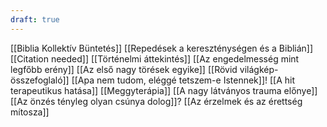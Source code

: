 ```yaml
---
draft: true
---
```

[[Biblia Kollektív Büntetés]]
[[Repedések a kereszténységen és a Biblián]]
[[Citation needed]]
[[Történelmi áttekintés]]
[[Az engedelmesség mint legfőbb erény]]
[[Az első nagy törések egyike]]
[[Rövid világkép-összefoglaló]]
[[Apa nem tudom, eléggé tetszem-e Istennek]]!
[[A hit terapeutikus hatása]]
[[Meggyterápia]]
[[A nagy látványos trauma előnye]]
[[Az önzés tényleg olyan csúnya dolog]]?
[[Az érzelmek és az érettség mítosza]]
